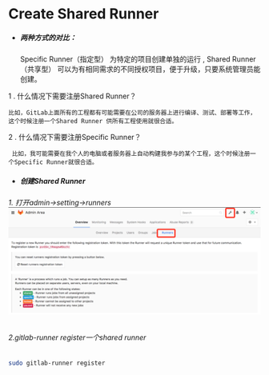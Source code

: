 # Create Shared Runner

* ##### 两种方式的对比：

  Specific Runner（指定型） 为特定的项目创建单独的运行 , Shared Runner（共享型） 可以为有相同需求的不同授权项目，便于升级，只要系统管理员能创建。

 1 . 什么情况下需要注册Shared Runner？

```
比如，GitLab上面所有的工程都有可能需要在公司的服务器上进行编译、测试、部署等工作，这个时候注册一个Shared Runner 供所有工程使用就很合适。
```
 2 . 什么情况下需要注册Specific Runner？

```
 比如，我可能需要在我个人的电脑或者服务器上自动构建我参与的某个工程，这个时候注册一个Specific Runner就很合适。
```

* ##### 创建Shared Runner

###### 1. 打开admin-&gt;setting-&gt;runners![](/assets/WX20170401-151214@2x.png)

###### 2.gitlab-runner register一个shared runner

```bash
sudo gitlab-runner register
```



